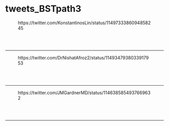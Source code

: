 # tweets_BSTpath3


<figure class="wp-block-embed-twitter wp-block-embed is-type-rich">
<div class="wp-block-embed__wrapper">
https://twitter.com/KonstantinosLin/status/1149733386094858245</div></figure>
<br>
<br>
<hr>

<figure class="wp-block-embed-twitter wp-block-embed is-type-rich">
<div class="wp-block-embed__wrapper">
https://twitter.com/DrNishatAfroz2/status/1149347938033917953</div></figure>
<br>
<br>
<hr>

<figure class="wp-block-embed-twitter wp-block-embed is-type-rich">
<div class="wp-block-embed__wrapper">
https://twitter.com/JMGardnerMD/status/1146385854937669632</div></figure>
<br>
<br>
<hr>
